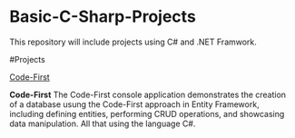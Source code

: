 # Basic-C-Sharp-Projects
This repository will include projects using C# and .NET Framwork.

#Projects

[Code-First](https://github.com/ayshadairi/CodeFistExample/tree/master/CodeFistExample)



**Code-First**
The Code-First console application demonstrates the creation of a database usung the Code-First approach in Entity Framework, including defining entities, performing CRUD operations, and showcasing data manipulation. All that using the language C#.
